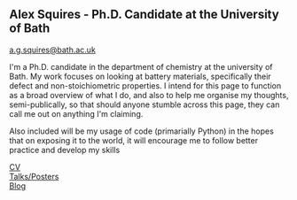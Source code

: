 ## Alex Squires - Ph.D. Candidate at the University of Bath

[a.g.squires@bath.ac.uk](a.g.squires@bath.ac.uk)

I'm a Ph.D. candidate in the department of chemistry at the university of Bath. My work focuses on looking at battery materials, specifically their defect and non-stoichiometric properties. I intend for this page to function as a broad overview of what I do, and also to help me organise my thoughts, semi-publically, so that should anyone stumble across this page, they can call me out on anything I'm claiming. 

Also included will be my usage of code (primarially Python) in the hopes that on exposing it to the world, it will encourage me to follow better practice and develop my skills

[CV](ac_cv.pdf)  
[Talks/Posters](conferences.md)  
[Blog](Blog.md)
